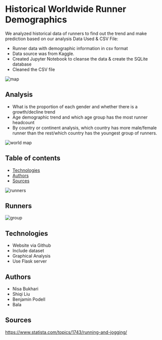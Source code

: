 # Historical Worldwide Runner Demographics

We analyzed historical data of runners to find out the trend and make prediction based on our analysis 
Data Used & CSV File:

* Runner data with demographic information in csv format 
* Data source was from Kaggle.
* Created Jupyter Notebook to cleanse the data & create the SQLite database
* Cleaned the CSV file

![map](https://user-images.githubusercontent.com/49736893/70659989-ce146700-1c26-11ea-819b-bd85db59d778.png)

## Analysis
* What is the proportion of each gender and whether there is a growth/decline trend 
* Age demographic trend and which age group has the most runner headcount 
* By country or continent analysis, which country has more male/female runner than the rest/which country has the youngest group of runners.


![world map](https://user-images.githubusercontent.com/49736893/70659991-ce146700-1c26-11ea-99dd-a35ace7a8411.png)


## Table of contents

* [Technologies](#technologies)
* [Authors](#authors)
* [Sources](#sources)

![runners](https://user-images.githubusercontent.com/49736893/70659990-ce146700-1c26-11ea-8f62-ac3ba0168eb9.jpeg)

## Runners

![group](https://user-images.githubusercontent.com/49736893/70659988-ce146700-1c26-11ea-9645-e5e1046554e0.jpg)

	
## Technologies

* Website via Github
* Include dataset
* Graphical Analysis
* Use Flask server 

## Authors

* Nisa Bukhari
* Shiqi Liu
* Benjamin Podell
* Bala

## Sources

https://www.statista.com/topics/1743/running-and-jogging/














